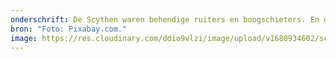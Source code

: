 ```yaml
---
onderschrift: De Scythen waren behendige ruiters en boogschieters. En dus levensgevaarlijk.
bron: "Foto: Pixabay.com."
image: https://res.cloudinary.com/ddio9vlzi/image/upload/v1680934602/sciencegeek/posts/ruiter-boogschutter-paardrijkunst.png
---
```

